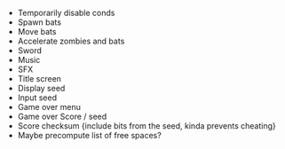 - Temporarily disable conds
- Spawn bats
- Move bats
- Accelerate zombies and bats
- Sword
- Music
- SFX
- Title screen
- Display seed
- Input seed
- Game over menu
- Game over Score / seed
- Score checksum {include bits from the seed, kinda prevents cheating}
- Maybe precompute list of free spaces?
